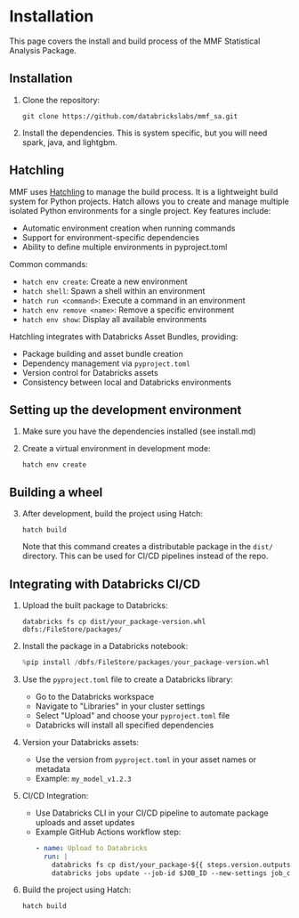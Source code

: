 # Installation

This page covers the install and build process of the MMF Statistical Analysis Package. 

## Installation

1. Clone the repository:
    ```
    git clone https://github.com/databrickslabs/mmf_sa.git
    ```

2. Install the dependencies. This is system specific, but you will need spark, java, and lightgbm.

## Hatchling

MMF uses [Hatchling](https://hatch.pypa.io/latest/) to manage the build process. It is a lightweight build system for Python projects. Hatch allows you to create and manage multiple isolated Python environments for a single project. Key features include:

- Automatic environment creation when running commands
- Support for environment-specific dependencies
- Ability to define multiple environments in pyproject.toml

Common commands:
- `hatch env create`: Create a new environment
- `hatch shell`: Spawn a shell within an environment
- `hatch run <command>`: Execute a command in an environment
- `hatch env remove <name>`: Remove a specific environment
- `hatch env show`: Display all available environments

Hatchling integrates with Databricks Asset Bundles, providing:
- Package building and asset bundle creation
- Dependency management via `pyproject.toml`
- Version control for Databricks assets
- Consistency between local and Databricks environments

## Setting up the development environment

1. Make sure you have the dependencies installed (see install.md)

2. Create a virtual environment in development mode:
    ```
    hatch env create
    ```

## Building a wheel

3. After development, build the project using Hatch:
    ```
    hatch build
    ```
    Note that this command creates a distributable package in the `dist/` directory. This can be used for CI/CD pipelines instead of the repo.

## Integrating with Databricks CI/CD

1. Upload the built package to Databricks:
   ```
   databricks fs cp dist/your_package-version.whl dbfs:/FileStore/packages/
   ```

2. Install the package in a Databricks notebook:
   ```python
   %pip install /dbfs/FileStore/packages/your_package-version.whl
   ```

3. Use the `pyproject.toml` file to create a Databricks library:
   - Go to the Databricks workspace
   - Navigate to "Libraries" in your cluster settings
   - Select "Upload" and choose your `pyproject.toml` file
   - Databricks will install all specified dependencies

4. Version your Databricks assets:
   - Use the version from `pyproject.toml` in your asset names or metadata
   - Example: `my_model_v1.2.3`

5. CI/CD Integration:
   - Use Databricks CLI in your CI/CD pipeline to automate package uploads and asset updates
   - Example GitHub Actions workflow step:
     ```yaml
     - name: Upload to Databricks
       run: |
         databricks fs cp dist/your_package-${{ steps.version.outputs.version }}.whl dbfs:/FileStore/packages/
         databricks jobs update --job-id $JOB_ID --new-settings job_config.json
     ```


2. Build the project using Hatch:
    ```
    hatch build
    ```     